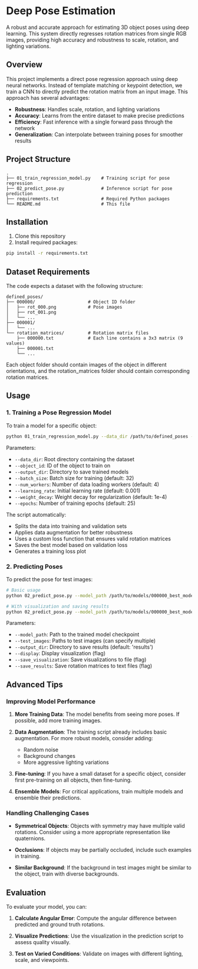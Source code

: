 # Deep Pose Estimation

A robust and accurate approach for estimating 3D object poses using deep learning. This system directly regresses rotation matrices from single RGB images, providing high accuracy and robustness to scale, rotation, and lighting variations.

## Overview

This project implements a direct pose regression approach using deep neural networks. Instead of template matching or keypoint detection, we train a CNN to directly predict the rotation matrix from an input image. This approach has several advantages:

- **Robustness**: Handles scale, rotation, and lighting variations
- **Accuracy**: Learns from the entire dataset to make precise predictions
- **Efficiency**: Fast inference with a single forward pass through the network
- **Generalization**: Can interpolate between training poses for smoother results

## Project Structure

```
.
├── 01_train_regression_model.py    # Training script for pose regression
├── 02_predict_pose.py              # Inference script for pose prediction
├── requirements.txt                # Required Python packages
└── README.md                       # This file
```

## Installation

1. Clone this repository
2. Install required packages:

```bash
pip install -r requirements.txt
```

## Dataset Requirements

The code expects a dataset with the following structure:

```
defined_poses/
├── 000000/                    # Object ID folder
│   ├── rot_000.png            # Pose images
│   ├── rot_001.png
│   └── ...
├── 000001/
│   └── ...
└── rotation_matrices/         # Rotation matrix files
    ├── 000000.txt             # Each line contains a 3x3 matrix (9 values)
    ├── 000001.txt
    └── ...
```

Each object folder should contain images of the object in different orientations, and the rotation_matrices folder should contain corresponding rotation matrices.

## Usage

### 1. Training a Pose Regression Model

To train a model for a specific object:

```bash
python 01_train_regression_model.py --data_dir /path/to/defined_poses --object_id 000000 --output_dir /path/to/models
```

Parameters:
- `--data_dir`: Root directory containing the dataset
- `--object_id`: ID of the object to train on
- `--output_dir`: Directory to save trained models
- `--batch_size`: Batch size for training (default: 32)
- `--num_workers`: Number of data loading workers (default: 4)
- `--learning_rate`: Initial learning rate (default: 0.001)
- `--weight_decay`: Weight decay for regularization (default: 1e-4)
- `--epochs`: Number of training epochs (default: 25)

The script automatically:
- Splits the data into training and validation sets
- Applies data augmentation for better robustness
- Uses a custom loss function that ensures valid rotation matrices
- Saves the best model based on validation loss
- Generates a training loss plot

### 2. Predicting Poses

To predict the pose for test images:

```bash
# Basic usage
python 02_predict_pose.py --model_path /path/to/models/000000_best_model.pth --test_images /path/to/test_image.png

# With visualization and saving results
python 02_predict_pose.py --model_path /path/to/models/000000_best_model.pth --test_images /path/to/test_image1.png /path/to/test_image2.png --display --save_visualization --save_results
```

Parameters:
- `--model_path`: Path to the trained model checkpoint
- `--test_images`: Paths to test images (can specify multiple)
- `--output_dir`: Directory to save results (default: 'results')
- `--display`: Display visualization (flag)
- `--save_visualization`: Save visualizations to file (flag)
- `--save_results`: Save rotation matrices to text files (flag)

## Advanced Tips

### Improving Model Performance

1. **More Training Data**: The model benefits from seeing more poses. If possible, add more training images.

2. **Data Augmentation**: The training script already includes basic augmentation. For more robust models, consider adding:
   - Random noise
   - Background changes
   - More aggressive lighting variations

3. **Fine-tuning**: If you have a small dataset for a specific object, consider first pre-training on all objects, then fine-tuning.

4. **Ensemble Models**: For critical applications, train multiple models and ensemble their predictions.

### Handling Challenging Cases

- **Symmetrical Objects**: Objects with symmetry may have multiple valid rotations. Consider using a more appropriate representation like quaternions.

- **Occlusions**: If objects may be partially occluded, include such examples in training.

- **Similar Background**: If the background in test images might be similar to the object, train with diverse backgrounds.

## Evaluation

To evaluate your model, you can:

1. **Calculate Angular Error**: Compute the angular difference between predicted and ground truth rotations.

2. **Visualize Predictions**: Use the visualization in the prediction script to assess quality visually.

3. **Test on Varied Conditions**: Validate on images with different lighting, scale, and viewpoints.